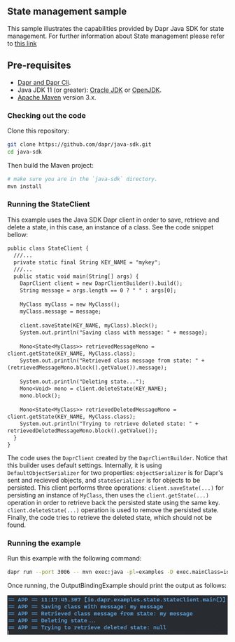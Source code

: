 ## State management sample

This sample illustrates the capabilities provided by Dapr Java SDK for state management. For further information about State management please refer to [this link](https://github.com/dapr/docs/blob/master/concepts/state-management/state-management.md)  

## Pre-requisites

* [Dapr and Dapr Cli](https://github.com/dapr/docs/blob/master/getting-started/environment-setup.md#environment-setup).
* Java JDK 11 (or greater): [Oracle JDK](https://www.oracle.com/technetwork/java/javase/downloads/index.html#JDK11) or [OpenJDK](https://jdk.java.net/13/).
* [Apache Maven](https://maven.apache.org/install.html) version 3.x.

### Checking out the code

Clone this repository:

```sh
git clone https://github.com/dapr/java-sdk.git
cd java-sdk
```

Then build the Maven project:

```sh
# make sure you are in the `java-sdk` directory.
mvn install
```

### Running the StateClient
This example uses the Java SDK Dapr client in order to save, retrieve and delete a state, in this case, an instance of a class. See the code snippet bellow: 

```
public class StateClient {
  ///...
  private static final String KEY_NAME = "mykey";
  ///...
  public static void main(String[] args) {
    DaprClient client = new DaprClientBuilder().build();
    String message = args.length == 0 ? " " : args[0];

    MyClass myClass = new MyClass();
    myClass.message = message;

    client.saveState(KEY_NAME, myClass).block();
    System.out.println("Saving class with message: " + message);

    Mono<State<MyClass>> retrievedMessageMono = client.getState(KEY_NAME, MyClass.class);
    System.out.println("Retrieved class message from state: " + (retrievedMessageMono.block().getValue()).message);

    System.out.println("Deleting state...");
    Mono<Void> mono = client.deleteState(KEY_NAME);
    mono.block();

    Mono<State<MyClass>> retrievedDeletedMessageMono = client.getState(KEY_NAME, MyClass.class);
    System.out.println("Trying to retrieve deleted state: " + retrievedDeletedMessageMono.block().getValue());
  }
}
```
The code uses the `DaprClient` created by the `DaprClientBuilder`. Notice that this builder uses default settings. Internally, it is using `DefaultObjectSerializer` for two properties: `objectSerializer` is for Dapr's sent and recieved objects, and `stateSerializer` is for objects to be persisted. This client performs three operations: `client.saveState(...)` for persisting an instance of  `MyClass`, then uses the `client.getState(...)` operation in order to retrieve back the persisted state using the same key. `client.deleteState(...)` operation is used to remove the persisted state. Finally, the code tries  to retrieve the deleted state, which should not be found.   

### Running the example

Run this example with the following command:
```sh
dapr run --port 3006 -- mvn exec:java -pl=examples -D exec.mainClass=io.dapr.examples.state.StateClient -D exec.args="'my message'"
```
Once running, the OutputBindingExample should print the output as follows:

![stateouput](../../../../../resources/img/state.png)
